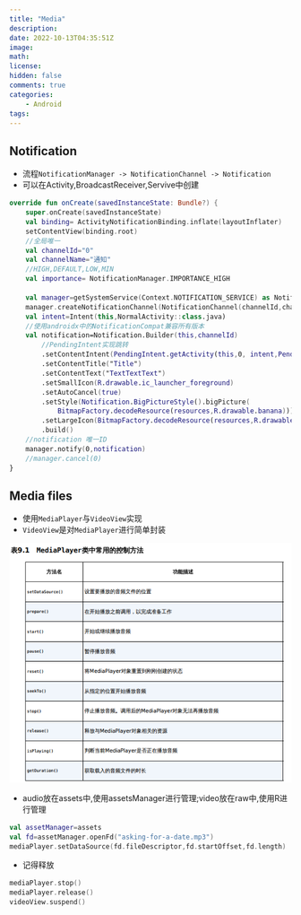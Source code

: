 ```yaml
---
title: "Media"
description: 
date: 2022-10-13T04:35:51Z
image: 
math: 
license: 
hidden: false
comments: true
categories:
    - Android
tags:
---
```

## Notification

- 流程`NotificationManager -> NotificationChannel -> Notification`
- 可以在Activity,BroadcastReceiver,Servive中创建

```kotlin
override fun onCreate(savedInstanceState: Bundle?) {
    super.onCreate(savedInstanceState)
    val binding= ActivityNotificationBinding.inflate(layoutInflater)
    setContentView(binding.root)
    //全局唯一
    val channelId="0"
    val channelName="通知"
    //HIGH,DEFAULT,LOW,MIN
    val importance= NotificationManager.IMPORTANCE_HIGH
    
    val manager=getSystemService(Context.NOTIFICATION_SERVICE) as NotificationManager
    manager.createNotificationChannel(NotificationChannel(channelId,channelName,importance))
    val intent=Intent(this,NormalActivity::class.java)
    //使用androidx中的NotificationCompat兼容所有版本
    val notification=Notification.Builder(this,channelId)
    	//PendingIntent实现跳转
        .setContentIntent(PendingIntent.getActivity(this,0, intent,PendingIntent.FLAG_IMMUTABLE))
        .setContentTitle("Title")
        .setContentText("TextTextText")
        .setSmallIcon(R.drawable.ic_launcher_foreground)
        .setAutoCancel(true)
        .setStyle(Notification.BigPictureStyle().bigPicture(
            BitmapFactory.decodeResource(resources,R.drawable.banana)))
        .setLargeIcon(BitmapFactory.decodeResource(resources,R.drawable.apple))
        .build()
    //notification 唯一ID
    manager.notify(0,notification)
    //manager.cancel(0)
}
```



## Media files

- 使用`MediaPlayer`与`VideoView`实现
- `VideoView`是对`MediaPlayer`进行简单封装

![a36249d9787997f175dbe96486b2ebdb.png](a36249d9787997f175dbe96486b2ebdb.png)



- audio放在assets中,使用assetsManager进行管理;video放在raw中,使用R进行管理

```kotlin
val assetManager=assets
val fd=assetManager.openFd("asking-for-a-date.mp3")
mediaPlayer.setDataSource(fd.fileDescriptor,fd.startOffset,fd.length)
```

- 记得释放

```kotlin
mediaPlayer.stop()
mediaPlayer.release()
videoView.suspend()
```

